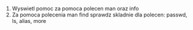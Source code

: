 1. Wyswietl pomoc za pomoca polecen man oraz info
2. Za pomoca polecenia man find sprawdz skladnie dla polecen: passwd, ls, alias, more
